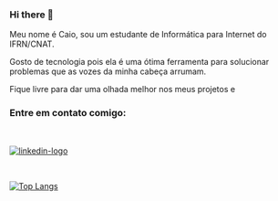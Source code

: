 ### Hi there 👋

Meu nome é Caio, sou um estudante de Informática para Internet do IFRN/CNAT.

Gosto de tecnologia pois ela é uma ótima ferramenta para solucionar problemas que as vozes da minha cabeça arrumam. 

Fique livre para dar uma olhada melhor nos meus projetos e

### Entre em contato comigo:
<br>

<a href = "https://www.linkedin.com/in/caio-henrique-cruz-da-silva-0136b027b/" target = "_blank"><img src = "https://img.shields.io/badge/LinkedIn-0077B5?style=for-the-badge&logo=linkedin&logoColor=white" alt = "linkedin-logo"></a>

<br>

[![Top Langs](https://github-readme-stats.vercel.app/api/top-langs/?username=ocaiohen)](https://github.com/anuraghazra/github-readme-stats)
<br>
